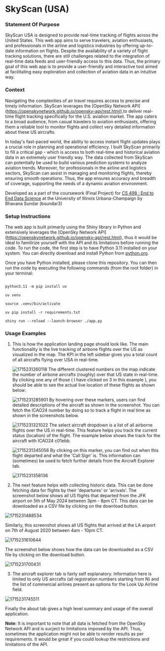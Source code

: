 # SkyScan (USA)

### Statement Of P**urpose**

SkyScan USA is designed to provide real-time tracking of flights across the United States. This web app aims to serve travelers, aviation enthusiasts, and professionals in the airline and logistics industries by offering up-to-date information on flights. Despite the availability of a variety of flight tracking solutions, there are still challenges related to the integration of real-time data feeds and user-friendly access to this data. Thus, the primary goal of this web app is to provide a user-friendly and interactive tool aimed at facilitating easy exploration and collection of aviation data in an intuitive way.

### **Context**

Navigating the complexities of air travel requires access to precise and timely information. SkyScan leverages the [OpenSky Network API] (https://openskynetwork.github.io/opensky-api/rest.html),to deliver real-time flight tracking specifically for the U.S. aviation market. The app caters to a broad audience, from casual travelers to aviation enthusiasts, offering them a reliable tool to monitor flights and collect very detailed information about these US aircrafts.

In today's fast-paced world, the ability to access instant flight updates plays a crucial role in planning and operational efficiency. I built SkyScan primarily to fill a critical gap - which is access to both real-time and historical aviation data in an extremely user friendly way. The data collected from SkyScan can potentially be used to build various prediction systems to analyze aviation trends. Moreover, for professionals in the airline and logistics sectors, SkyScan can assist in managing and monitoring flights, thereby ensuring smooth operations. Thus, the app ensures accuracy and breadth of coverage, supporting the needs of a dynamic aviation environment.


Developed as a part of the coursework (Final Project) for [CS 498 : End to End Data Science](https://daviddalpiaz.github.io/cs498-sp24/final-project.html) at the University of Illinois Urbana-Champaign by Bhavana Sundar (bsundar3)

### Setup Instructions

The web app is built primarily using the Shiny library in Python and extensively leverages the [OpenSky Network API] (https://openskynetwork.github.io/opensky-api/rest.html), thus it would be ideal to familirize yourself with the API and its limitations before running the code. To run the code, the first step is to have Python 3.11 installed on your system. You can directly download and install Python from [python.org](https://www.python.org/).

Once you have Python installed, please clone this repository. You can then run the code by executing the following commands (from the root folder) in your terminal:

```

python3.11 -m pip install uv

uv venv

source .venv/bin/activate

uv pip install -r requirements.txt

shiny run --reload --launch-browser ./app.py

```

### Usage Examples

1. This is how the application landing page should look like. The main functionality is the live tracking of airbone flights over the US as visualized in the map. The KPI in the left sidebar gives you a total count of all aircrafts flying over USA in real-time.

   ![1715231260118](image/README/1715231260118.png)
   The different clustered numbers on the map indicate the number of airbone aircrafts (roughly) over that US state in real-time. By clicking one any of those ( I have clicked on 3 in this example ), you should be able to see the actual live location of these flights as shown below:

   ![1715231285901](image/README/1715231285901.png)
   By hovering over these markers, users can find detailed descriptions of the aircraft as shown in the screenshot. You can fetch the ICAO24 number by doing so to track a flight in real time as shown in the screenshots below.

   ![1715231321022](image/README/1715231321022.png)
   The select aircraft dropdown is a list of all airborne flights over the US in real-time. This feature helps you track the current status (location) of the flight. The example below shows the track for the aircraft with ICAO24 c01ebb.

   ![1715231345056](image/README/1715231345056.png)
   By clicking on this marker, you can find out when this flight departed and what the 'Call Sign' is. This information can (sometimes) be used to fetch further details from the Aircraft Explorer tab.

   ![1715231358136](image/README/1715231358136.png)
2. The next feature helps with collecting historic data. This can be done fetching data for flights by their 'departures' or 'arrivals'. The screenshot below shows all US flights that departed from the JFK airport on 5th of May 2024 between 3pm - 8pm CT. This data can be downloaded as a CSV file by clicking on the download button. 

![1715231488534](image/README/1715231488534.png)

Similarly, this screenshot shows all US flights that arrived at the LA airport on 7th of August 2020 between 4am - 10pm CT. 

![1715231610644](image/README/1715231610644.png)

The screenshot below shows how the data can be downloaded as a CSV file by clicking on the download button.

![1715231700431](image/README/1715231700431.png)

3. The aircraft explorer tab is fairly self explanatory. Information here is limited to only US aircrafts (all registration numbers starting from N) and the list of commercial airlines present as options for the Look Up Airline field.

![1715231745511](image/README/1715231745511.png)

Finally the about tab gives a high level summary and usage of the overall application.

**Note:** It is important to note that all data is fetched from the OpenSky Network API and is sucject to limitations imposed by the API. Thus, sometimes the application might not be able to render results as per requirements. It would be great if you could  lookup the restrictions and limitations of the API.
